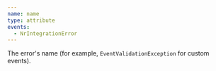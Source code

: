 ```yaml
---
name: name
type: attribute
events:
  - NrIntegrationError
---
```


The error's name (for example, `EventValidationException` for custom events). 
